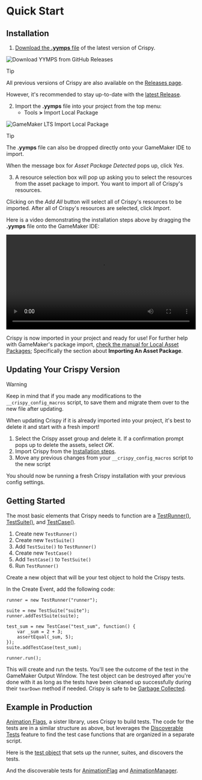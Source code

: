 # Quick Start

## Installation

1. [Download the **.yymps** file](https://github.com/bfrymire/crispy/releases/latest) of the latest version of Crispy.

![Download YYMPS from GitHub Releases](/assets/images/github-yymps-asset-download.png)

> [!TIP]
> All previous versions of Crispy are also available on the [Releases page](https://github.com/bfrymire/crispy/releases).
>
> However, it's recommended to stay up-to-date with the [latest Release](https://github.com/bfrymire/crispy/releases/latest).

2. Import the **.yymps** file into your project from the top menu:
    * Tools **>** Import Local Package

![GameMaker LTS Import Local Package](/assets/images/gamemaker-lts-import-local-package.png)

> [!TIP]
> The **.yymps** file can also be dropped directly onto your GameMaker IDE to import.
>
> When the message box for _Asset Package Detected_ pops up, click _Yes_.

3. A resource selection box will pop up asking you to select the resources from the asset package to import. You want to import all of Crispy's resources.

Clicking on the _Add All_ button will select all of Crispy's resources to be imported. After all of Crispy's resources are selected, click _Import_.

Here is a video demonstrating the installation steps above by dragging the **.yymps** file onto the GameMaker IDE:

<video style="max-width:100%;width:640px;height:auto;" controls loop>
    <source align="center" src="/assets/videos/installing-crispy-yymps.mp4" type="video/mp4">
    Sorry, your browser does not support the video tags.
</video>

Crispy is now imported in your project and ready for use! For further help with GameMaker's package import, [check the manual for Local Asset Packages](https://manual.yoyogames.com/IDE_Tools/Local_Asset_Packages.htm); Specifically the section about **Importing An Asset Package**.

## Updating Your Crispy Version

> [!WARNING]
> Keep in mind that if you made any modifications to the `__crispy_config_macros` script, to save them and migrate them over to the new file after updating.

When updating Crispy if it is already imported into your project, it's best to delete it and start with a fresh import!

1. Select the Crispy asset group and delete it. If a confirmation prompt pops up to delete the assets, select *OK*.
1. Import Crispy from the [Installation steps](https://github.com/bfrymire/crispy/wiki/Quick-Start#installation).
1. Move any previous changes from your `__crispy_config_macros` script to the new script

You should now be running a fresh Crispy installation with your previous config settings.

## Getting Started

The most basic elements that Crispy needs to function are a [TestRunner()](TestRunner), [TestSuite()](TestSuite), and [TestCase()](TestCase).

1. Create new `TestRunner()`
1. Create new `TestSuite()`
1. Add `TestSuite()` to `TestRunner()`
1. Create new `TestCase()`
1. Add `TestCase()` to `TestSuite()`
1. Run `TestRunner()`

Create a new object that will be your test object to hold the Crispy tests.

In the Create Event, add the following code:

```gml
runner = new TestRunner("runner");

suite = new TestSuite("suite");
runner.addTestSuite(suite);

test_sum = new TestCase("test_sum", function() {
    var _sum = 2 + 3;
    assertEqual(_sum, 5);
});
suite.addTestCase(test_sum);

runner.run();
```

This will create and run the tests. You'll see the outcome of the test in the GameMaker Output Window. The test object can be destroyed after you're done with it as long as the tests have been cleaned up successfully during their `tearDown` method if needed. Crispy is safe to be [Garbage Collected](https://manual.yoyogames.com/GameMaker_Language/GML_Reference/Garbage_Collection/Garbage_Collection.htm).

## Example in Production

[Animation Flags](https://github.com/bfrymire/gml-animation-flags), a sister library, uses Crispy to build tests. The code for the tests are in a similar structure as above, but leverages the [Discoverable Tests](Discoverable-Tests) feature to find the test case functions that are organized in a separate script.

Here is the [test object](https://github.com/bfrymire/gml-animation-flags/blob/master/objects/obj_test/Create_0.gml) that sets up the runner, suites, and discovers the tests.

And the discoverable tests for [AnimationFlag](https://github.com/bfrymire/gml-animation-flags/blob/master/scripts/scr_animation_flag_tests/scr_animation_flag_tests.gml) and [AnimationManager](https://github.com/bfrymire/gml-animation-flags/blob/master/scripts/scr_animation_manager_tests/scr_animation_manager_tests.gml).
